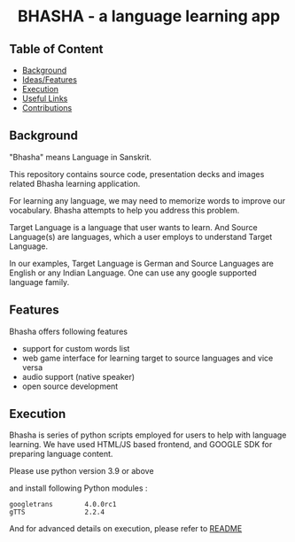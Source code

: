 <h1 align="Center"> BHASHA - a language learning app</h1>

## Table of Content

* [Background](#back)
* [Ideas/Features](#features)
* [Execution](#exec)
* [Useful Links](#useful)
* [Contributions](#contributions)


## <a name="back"></a> Background

"Bhasha" means Language in Sanskrit.

This repository contains source code, presentation decks and images related Bhasha learning application.

For learning any language, we may need to memorize words to improve our vocabulary. Bhasha attempts to help you address this problem. 

Target Language is a language that user wants to learn. And Source Language(s) are languages, which a user employs to understand Target Language.

In our examples, Target Language is German and Source Languages are English or any Indian Language. One can use any google supported language family.

## <a name="features"></a> Features

Bhasha offers following features

* support for custom words list 
* web game interface for learning target to source languages and vice versa 
* audio support (native speaker) 
* open source development

## <a name="exec"></a> Execution

Bhasha is series of python scripts employed for users to help with language learning. We have used HTML/JS based frontend, and GOOGLE SDK for preparing language content. 


Please use python version 3.9 or above

and install following Python modules :

```
googletrans        4.0.0rc1
gTTS               2.2.4
```
And for advanced details on execution, please refer to [README](app/README.md)



  

